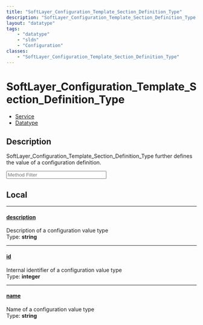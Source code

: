 ```yaml
---
title: "SoftLayer_Configuration_Template_Section_Definition_Type"
description: "SoftLayer_Configuration_Template_Section_Definition_Type further defines the value of a configuration definition."
layout: "datatype"
tags:
    - "datatype"
    - "sldn"
    - "Configuration"
classes:
    - "SoftLayer_Configuration_Template_Section_Definition_Type"
---
```


# SoftLayer_Configuration_Template_Section_Definition_Type
<div id='service-datatype'>
    <ul id='sldn-reference-tabs'>
    <li id='service'> <a href='/reference/services/SoftLayer_Configuration_Template_Section_Definition_Type' >Service</a></li>    <li id='datatype'> <a href='/reference/datatypes/SoftLayer_Configuration_Template_Section_Definition_Type' >Datatype</a></li>
    </ul>
</div>

## Description 
SoftLayer_Configuration_Template_Section_Definition_Type further defines the value of a configuration definition. 





<!-- Service Filer BEGIN -->
<div class="view-filters">
        <div class="clearfix">
            <div class="search-input-box">
                <input placeholder="Method Filter" onkeyup="titleSearch(inputId='prop-input', divId='properties', elementClass='prop-row')" 
                    type="text" id="prop-input" value="" size="30" maxlength="128" class="form-text">
            </div>
        </div>
</div>
<!-- Service Filer END -->

<div id="properties" class="content">
<div id="localProperties" class="prop-content" >

## Local
-----
[description]: #description
#### [description]
Description of a configuration value type  
<span class="type-label">Type: </span>**string**

-----
[id]: #id
#### [id]
Internal identifier of a configuration value type  
<span class="type-label">Type: </span>**integer**

-----
[name]: #name
#### [name]
Name of a configuration value type  
<span class="type-label">Type: </span>**string**

</div>
<!-- LOCAL PROPERTY END -->

</div>



